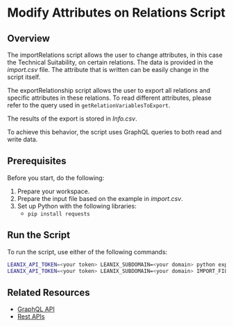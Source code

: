 # Modify Attributes on Relations Script

## Overview

The importRelations script allows the user to change attributes, in this case the Technical Suitability, on certain relations. The data is provided in the *import.csv* file. The attribute that is written can be easily change in the script itself.

The exportRelationship script allows the user to export all relations and specific attributes in these relations. To read different attributes, please refer to the query used in `getRelationVariablesToExport`.

The results of the export is stored in *Info.csv*.

To achieve this behavior, the script uses GraphQL queries to both read and write data.

## Prerequisites

Before you start, do the following:

1. Prepare your workspace.
2. Prepare the input file based on the example in *import.csv*.
3. Set up Python with the following libraries: 
    - `pip install requests`

## Run the Script

To run the script, use either of the following commands:

```bash
LEANIX_API_TOKEN=<your token> LEANIX_SUBDOMAIN=<your domain> python exportRelationship.py
LEANIX_API_TOKEN=<your token> LEANIX_SUBDOMAIN=<your domain> IMPORT_FILE=<your input file> python importRelations.py
```

## Related Resources

- [GraphQL API](https://docs-eam.leanix.net/reference/graphql-tutorials)
- [Rest APIs](https://docs-eam.leanix.net/reference/rest-apis)
